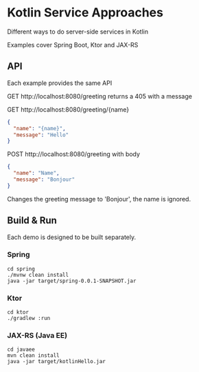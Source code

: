 # Kotlin Service Approaches

Different ways to do server-side services in Kotlin

Examples cover Spring Boot, Ktor and JAX-RS

## API

Each example provides the same API

GET http://localhost:8080/greeting returns a 405 with a message

GET http://localhost:8080/greeting/{name} 
```JSON
{
  "name": "{name}",
  "message": "Hello"
}

```
POST http://localhost:8080/greeting with body
```JSON
{
  "name": "Name",
  "message": "Bonjour"
}
```

Changes the greeting message to 'Bonjour', the name is ignored.

## Build & Run

Each demo is designed to be built separately.

### Spring

```
cd spring
./mvnw clean install
java -jar target/spring-0.0.1-SNAPSHOT.jar
```

### Ktor

```
cd ktor
./gradlew :run
```

### JAX-RS (Java EE)

```
cd javaee
mvn clean install
java -jar target/kotlinHello.jar
```

